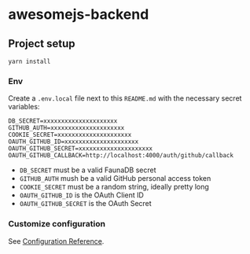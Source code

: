 # awesomejs-backend

## Project setup

```
yarn install
```

### Env

Create a `.env.local` file next to this `README.md` with the necessary secret variables:

```
DB_SECRET=xxxxxxxxxxxxxxxxxxxxx
GITHUB_AUTH=xxxxxxxxxxxxxxxxxxxxx
COOKIE_SECRET=xxxxxxxxxxxxxxxxxxxxx
OAUTH_GITHUB_ID=xxxxxxxxxxxxxxxxxxxxx
OAUTH_GITHUB_SECRET=xxxxxxxxxxxxxxxxxxxxx
OAUTH_GITHUB_CALLBACK=http://localhost:4000/auth/github/callback
```

- `DB_SECRET` must be a valid FaunaDB secret
- `GITHUB_AUTH` mush be a valid GitHub personal access token
- `COOKIE_SECRET` must be a random string, ideally pretty long
- `OAUTH_GITHUB_ID` is the OAuth Client ID
- `OAUTH_GITHUB_SECRET` is the OAuth Secret

### Customize configuration
See [Configuration Reference](https://github.com/Akryum/nodepack).
